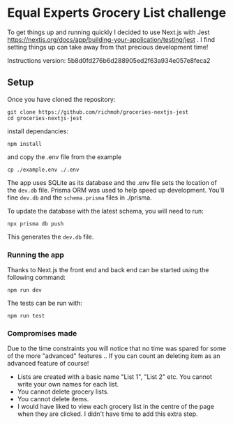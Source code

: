 # Equal Experts Grocery List challenge

To get things up and running quickly I decided to use Next.js with Jest https://nextjs.org/docs/app/building-your-application/testing/jest . I find setting things up can take away from that precious development time!

Instructions version: 5b8d0fd276b6d288905ed2f63a934e057e8feca2

## Setup
Once you have cloned the repository:
```
git clone https://github.com/richmoh/groceries-nextjs-jest
cd groceries-nextjs-jest
```

install dependancies: 

```
npm install
```

and copy the .env file from the example
```
cp ./example.env ./.env
```

The app uses SQLite as its database and the .env file sets the location of the `dev.db` file. Prisma ORM was used to help speed up development. You'll fine `dev.db` and the `schema.prisma` files in ./prisma.

To update the database with the latest schema, you will need to run: 
```
npx prisma db push
```
This generates the `dev.db` file.

### Running the app

Thanks to Next.js the front end and back end can be started using the following command: 
```
npm run dev
```

The tests can be run with: 
```
npm run test
```

### Compromises made

Due to the time constraints you will notice that no time was spared for some of the more "advanced" features .. If you can count an deleting item as an advanced feature of course! 
- Lists are created with a basic name "List 1", "List 2" etc. You cannot write your own names for each list.
- You cannot delete grocery lists.
- You cannot delete items.
- I would have liked to view each grocery list in the centre of the page when they are clicked. I didn't have time to add this extra step.